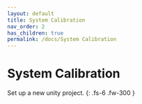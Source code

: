 ```yaml
---
layout: default
title: System Calibration
nav_order: 2
has_children: true
permalink: /docs/System Calibration
---
```


# System Calibration

Set up a new unity project.
{: .fs-6 .fw-300 }
